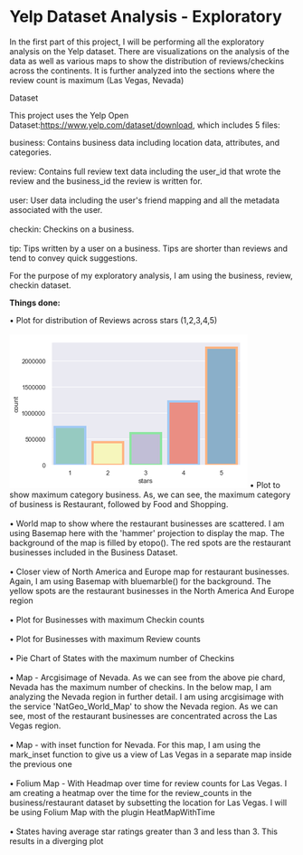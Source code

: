 <h1>Yelp Dataset Analysis - Exploratory</h1>

In the first part of this project, I will be performing all the exploratory analysis on the Yelp dataset. There are visualizations on the analysis of the data as well as various maps to show the distribution of reviews/checkins across the continents. It is further analyzed into the sections where the review count is maximum (Las Vegas, Nevada)

Dataset

This project uses the Yelp Open Dataset:https://www.yelp.com/dataset/download, which includes 5 files:

business: Contains business data including location data, attributes, and categories.<br><br>
review: Contains full review text data including the user_id that wrote the review and the business_id the review is written for.<br><br>
user: User data including the user's friend mapping and all the metadata associated with the user.<br><br>
checkin: Checkins on a business.<br><br>
tip: Tips written by a user on a business. Tips are shorter than reviews and tend to convey quick suggestions.<br>

For the purpose of my exploratory analysis, I am using the business, review, checkin dataset.

<b>Things done:</b>


•	Plot for distribution of Reviews across stars (1,2,3,4,5)<br><br>
![](Images/Exploratory/Stars.png)
•	Plot to show maximum category business. As, we can see, the maximum category of business is Restaurant, followed by Food and Shopping.<br><br>
•	World map to show where the restaurant businesses are scattered. I am using Basemap here with the 'hammer' projection to display the map. The background of the map is filled by etopo(). The red spots are the restaurant businesses included in the Business Dataset.<br><br>
•	Closer view of North America and Europe map for restaurant businesses. Again, I am using Basemap with bluemarble() for the background. The yellow spots are the restaurant businesses in the North America And Europe region<br><br>
•	Plot for Businesses with maximum Checkin counts<br><br>
•	Plot for Businesses with maximum Review counts<br><br>
•	Pie Chart of States with the maximum number of Checkins<br><br>
•	Map - Arcgisimage of Nevada. As we can see from the above pie chard, Nevada has the maximum number of checkins. In the below map, I am analyzing the Nevada region in further detail. I am using arcgisimage with the service 'NatGeo_World_Map' to show the Nevada region. As we can see, most of the restaurant businesses are concentrated across the Las Vegas region.<br><br>
•	Map - with inset function for Nevada. For this map, I am using the mark_inset function to give us a view of Las Vegas in a separate map inside the previous one<br><br>
•	Folium Map - With Headmap over time for review counts for Las Vegas. I am creating a heatmap over the time for the review_counts in the business/restaurant dataset by subsetting the location for Las Vegas. I will be using Folium Map with the plugin HeatMapWithTime<br><br>
•	States having average star ratings greater than 3 and less than 3. This results in a diverging plot<br><br>


